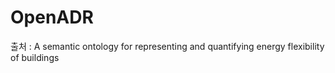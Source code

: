 # OpenADR

출처 :  A semantic ontology for representing and quantifying energy flexibility of buildings
